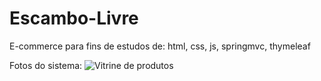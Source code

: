 # Escambo-Livre
E-commerce para fins de estudos de: html, css, js, springmvc, thymeleaf

Fotos do sistema:
![Vitrine de produtos](https://i.imgur.com/PROtHfR.png)
